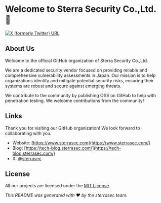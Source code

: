 # Welcome to Sterra Security Co.,Ltd. 👋

[![X (formerly Twitter) URL](https://img.shields.io/twitter/follow/sterrasec.svg?style=social)](https://x.com/sterrasec)

## About Us

Welcome to the official GitHub organization of Sterra Security Co.,Ltd.

We are a dedicated security vendor focused on providing reliable and comprehensive vulnerability assessments in Japan. 
Our mission is to help organizations identify and mitigate potential security risks, ensuring their systems are robust and secure against emerging threats.

We contribute to the community by publishing OSS on GitHub to help with penetration testing.
We welcome contributions from the community! 

## Links

Thank you for visiting our GitHub organization! We look forward to collaborating with you.

- Website: [https://www.sterrasec.com](https://www.sterrasec.com/)
- Blog: [https://tech-blog.sterrasec.com/](https://tech-blog.sterrasec.com/)
- X: [@sterrasec](https://x.com/sterrasec)

## License

All our projects are licensed under the [MIT License](https://github.com/sterrasec/.github/blob/main/LICENSE).

*This README was generated with ❤️ by the sterrasec team.*
